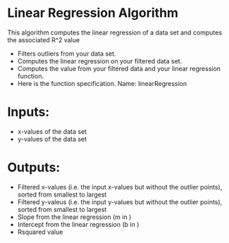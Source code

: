 # Linear Regression Algorithm 
This algorithm computes the linear regression of a data set and computes the associated R^2 value 
- Filters outliers from your data set.
- Computes the linear regression on your filtered data set.
- Computes the  value from your filtered data and your linear regression function.
- Here is the function specification. Name: linearRegression
# Inputs: 
- x-values of the data set
- y-values of the data set
# Outputs:
- Filtered x-values (i.e. the input x-values but without the outlier points), sorted from smallest to largest
- Filtered y-valeus (i.e. the input y-values but without the outlier points), sorted from smallest to largest
- Slope from the linear regression (m in )
- Intercept from the linear regression (b in )
- Rsquared value
